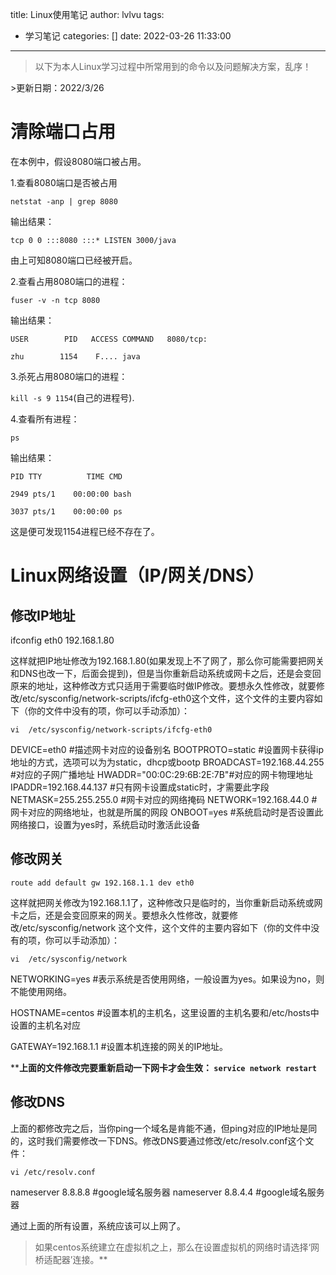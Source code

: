 title: Linux使用笔记
author: lvlvu
tags:
  - 学习笔记
categories: []
date: 2022-03-26 11:33:00
---
>以下为本人Linux学习过程中所常用到的命令以及问题解决方案，乱序！

<div class="yellow">
>更新日期：2022/3/26
  </div>

# 清除端口占用
在本例中，假设8080端口被占用。

1.查看8080端口是否被占用

```netstat -anp | grep 8080``` 

输出结果：

```tcp 0 0 :::8080 :::* LISTEN 3000/java```

由上可知8080端口已经被开启。

2.查看占用8080端口的进程：

```fuser -v -n tcp 8080```

输出结果：

```USER        PID   ACCESS COMMAND   8080/tcp:```

```zhu        1154    F.... java```

3.杀死占用8080端口的进程：

```kill -s 9 1154```(自己的进程号).

4.查看所有进程：

```ps```

输出结果：

```PID TTY          TIME CMD```

```2949 pts/1    00:00:00 bash```

```3037 pts/1    00:00:00 ps```

这是便可发现1154进程已经不存在了。
# Linux网络设置（IP/网关/DNS）
## 修改IP地址

ifconfig eth0 192.168.1.80

这样就把IP地址修改为192.168.1.80(如果发现上不了网了，那么你可能需要把网关和DNS也改一下，后面会提到)，但是当你重新启动系统或网卡之后，还是会变回原来的地址，这种修改方式只适用于需要临时做IP修改。要想永久性修改，就要修改/etc/sysconfig/network-scripts/ifcfg-eth0这个文件，这个文件的主要内容如下（你的文件中没有的项，你可以手动添加）：

```vi  /etc/sysconfig/network-scripts/ifcfg-eth0```

DEVICE=eth0 #描述网卡对应的设备别名
BOOTPROTO=static #设置网卡获得ip地址的方式，选项可以为为static，dhcp或bootp
BROADCAST=192.168.44.255 #对应的子网广播地址
HWADDR="00:0C:29:6B:2E:7B"#对应的网卡物理地址
IPADDR=192.168.44.137 #只有网卡设置成static时，才需要此字段
NETMASK=255.255.255.0 #网卡对应的网络掩码
NETWORK=192.168.44.0 #网卡对应的网络地址，也就是所属的网段
ONBOOT=yes #系统启动时是否设置此网络接口，设置为yes时，系统启动时激活此设备

 

 

## 修改网关

```route add default gw 192.168.1.1 dev eth0```

这样就把网关修改为192.168.1.1了，这种修改只是临时的，当你重新启动系统或网卡之后，还是会变回原来的网关。要想永久性修改，就要修改/etc/sysconfig/network 这个文件，这个文件的主要内容如下（你的文件中没有的项，你可以手动添加）：

```vi  /etc/sysconfig/network```

NETWORKING=yes #表示系统是否使用网络，一般设置为yes。如果设为no，则不能使用网络。

HOSTNAME=centos #设置本机的主机名，这里设置的主机名要和/etc/hosts中设置的主机名对应

GATEWAY=192.168.1.1 #设置本机连接的网关的IP地址。

**********上面的文件修改完要重新启动一下网卡才会生效：
```service network restart ```********

## 修改DNS

上面的都修改完之后，当你ping一个域名是肯能不通，但ping对应的IP地址是同的，这时我们需要修改一下DNS。修改DNS要通过修改/etc/resolv.conf这个文件：

```vi /etc/resolv.conf```

nameserver 8.8.8.8 #google域名服务器 nameserver 8.8.4.4 #google域名服务器

通过上面的所有设置，系统应该可以上网了。

<div class="warning">

> 如果centos系统建立在虚拟机之上，那么在设置虚拟机的网络时请选择‘网桥适配器’连接。**

</div>
